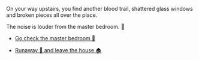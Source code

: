  On your way upstairs, you find another blood trail, shattered glass windows and broken pieces all over the place. 

 The noise is louder from the master bedroom. 🛌	

- [Go check the master bedroom 🛌	](2.md)

- [Runaway 🏃 and leave the house 🏠](4.md)

